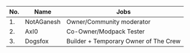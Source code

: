 | No. | Name       | Jobs                      |
|-----|------------|---------------------------|
| 1.  | NotAGanesh | Owner/Community moderator |
| 2.  | AxI0       | Co-Owner/Modpack Tester   |
| 3.  | Dogsfox    | Builder + Temporary Owner of The Crew                 |
